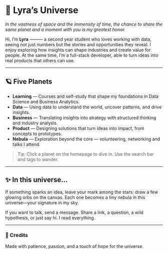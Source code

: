 # 🌌 Lyra’s Universe

*In the vastness of space and the immensity of time, the chance to share the same planet and a moment with you is my greatest honor.*

Hi, I’m **Lyra** ——— a second year student who loves working with data, seeing not just numbers but the stories and opportunities they reveal. I enjoy exploring how insights can shape industries and create value for people. At the same time, I’m a full-stack developer, able to turn ideas into real products that others can use.

---

## 🪐 Five Planets

- **Learning** — Courses and self-study that shape my foundations in Data Science and Business Analytics.  
- **Data** — Using data to understand the world, uncover patterns, and drive insights.  
- **Business** — Translating insights into strategy with structured thinking and industry analysis.
- **Product** — Designing solutions that turn ideas into impact, from concepts to prototypes.  
- **Nebula** — Exploration beyond the core — volunteering, networking and talks I attend.

> Tip: Click a planet on the homepage to dive in. Use the search bar and tags to wander.

---

## ✨ In this universe…

If something sparks an idea, leave your mark among the stars: draw a few glowing orbs on the canvas. Each one becomes a tiny nebula in this universe—your signature in my sky.

If you want to talk, send a message. Share a link, a question, a wild hypothesis, or just say hi. I read everything.


---

### 🌟 Credits
Made with patience, passion, and a touch of hope for the universe.
